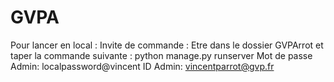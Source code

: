 # GVPA
 Pour lancer en local : Invite de commande : Etre dans le dossier GVPArrot et taper la commande suivante : python manage.py runserver 
 Mot de passe Admin: localpassword@vincent ID Admin: vincentparrot@gvp.fr
